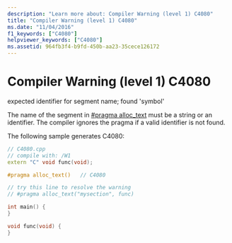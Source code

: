 ```yaml
---
description: "Learn more about: Compiler Warning (level 1) C4080"
title: "Compiler Warning (level 1) C4080"
ms.date: "11/04/2016"
f1_keywords: ["C4080"]
helpviewer_keywords: ["C4080"]
ms.assetid: 964fb3f4-b9fd-450b-aa23-35cece126172
---
```

# Compiler Warning (level 1) C4080

expected identifier for segment name; found 'symbol'

The name of the segment in [#pragma alloc_text](../../preprocessor/alloc-text.md) must be a string or an identifier. The compiler ignores the pragma if a valid identifier is not found.

The following sample generates C4080:

```cpp
// C4080.cpp
// compile with: /W1
extern "C" void func(void);

#pragma alloc_text()   // C4080

// try this line to resolve the warning
// #pragma alloc_text("mysection", func)

int main() {
}

void func(void) {
}
```
